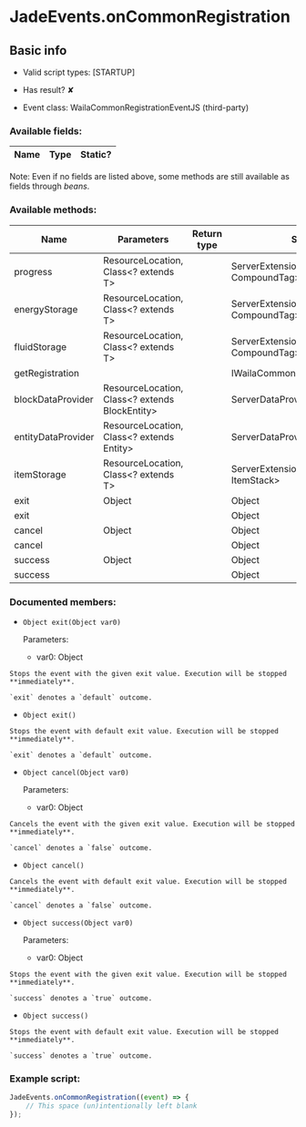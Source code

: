 # JadeEvents.onCommonRegistration

## Basic info

- Valid script types: [STARTUP]

- Has result? ✘

- Event class: WailaCommonRegistrationEventJS (third-party)

### Available fields:

| Name | Type | Static? |
| ---- | ---- | ------- |

Note: Even if no fields are listed above, some methods are still available as fields through *beans*.

### Available methods:

| Name | Parameters | Return type | Static? |
| ---- | ---------- | ----------- | ------- |
| progress | ResourceLocation, Class<? extends T> |  | ServerExtensionProviderBuilder<T, CompoundTag> | ✘ |
| energyStorage | ResourceLocation, Class<? extends T> |  | ServerExtensionProviderBuilder<T, CompoundTag> | ✘ |
| fluidStorage | ResourceLocation, Class<? extends T> |  | ServerExtensionProviderBuilder<T, CompoundTag> | ✘ |
| getRegistration |  |  | IWailaCommonRegistration | ✘ |
| blockDataProvider | ResourceLocation, Class<? extends BlockEntity> |  | ServerDataProviderBuilder<BlockAccessor> | ✘ |
| entityDataProvider | ResourceLocation, Class<? extends Entity> |  | ServerDataProviderBuilder<EntityAccessor> | ✘ |
| itemStorage | ResourceLocation, Class<? extends T> |  | ServerExtensionProviderBuilder<T, ItemStack> | ✘ |
| exit | Object |  | Object | ✘ |
| exit |  |  | Object | ✘ |
| cancel | Object |  | Object | ✘ |
| cancel |  |  | Object | ✘ |
| success | Object |  | Object | ✘ |
| success |  |  | Object | ✘ |


### Documented members:

- `Object exit(Object var0)`

  Parameters:
  - var0: Object

```
Stops the event with the given exit value. Execution will be stopped **immediately**.

`exit` denotes a `default` outcome.
```

- `Object exit()`
```
Stops the event with default exit value. Execution will be stopped **immediately**.

`exit` denotes a `default` outcome.
```

- `Object cancel(Object var0)`

  Parameters:
  - var0: Object

```
Cancels the event with the given exit value. Execution will be stopped **immediately**.

`cancel` denotes a `false` outcome.
```

- `Object cancel()`
```
Cancels the event with default exit value. Execution will be stopped **immediately**.

`cancel` denotes a `false` outcome.
```

- `Object success(Object var0)`

  Parameters:
  - var0: Object

```
Stops the event with the given exit value. Execution will be stopped **immediately**.

`success` denotes a `true` outcome.
```

- `Object success()`
```
Stops the event with default exit value. Execution will be stopped **immediately**.

`success` denotes a `true` outcome.
```



### Example script:

```js
JadeEvents.onCommonRegistration((event) => {
	// This space (un)intentionally left blank
});
```

